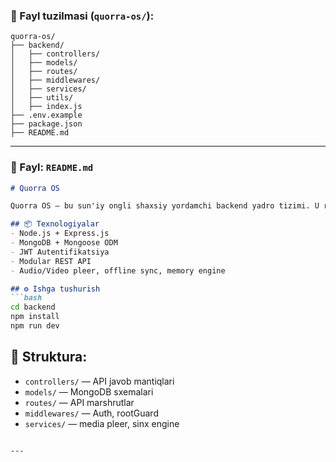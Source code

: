 
### 📁 Fayl tuzilmasi (`quorra-os/`):

```
quorra-os/
├── backend/
│   ├── controllers/
│   ├── models/
│   ├── routes/
│   ├── middlewares/
│   ├── services/
│   ├── utils/
│   ├── index.js
├── .env.example
├── package.json
├── README.md
```

---

### 📄 Fayl: `README.md`

```markdown
# Quorra OS

Quorra OS — bu sun'iy ongli shaxsiy yordamchi backend yadro tizimi. U real-time chat, AI xotira, media pleer, sozlamalar va tizim buyruqlarini boshqarishga qodir. Diyor tomonidan loyihalangan.

## 📦 Texnologiyalar
- Node.js + Express.js
- MongoDB + Mongoose ODM
- JWT Autentifikatsiya
- Modular REST API
- Audio/Video pleer, offline sync, memory engine

## ⚙️ Ishga tushurish
```bash
cd backend
npm install
npm run dev
```

## 🧬 Struktura:
- `controllers/` — API javob mantiqlari
- `models/` — MongoDB sxemalari
- `routes/` — API marshrutlar
- `middlewares/` — Auth, rootGuard
- `services/` — media pleer, sinx engine
```

---
